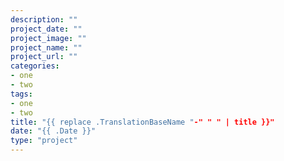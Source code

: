 ```yaml
---
description: ""
project_date: ""
project_image: ""
project_name: ""
project_url: ""
categories:
- one
- two
tags:
- one
- two
title: "{{ replace .TranslationBaseName "-" " " | title }}"
date: "{{ .Date }}"
type: "project"
---
```

